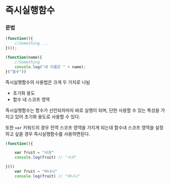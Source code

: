 # 즉시실행함수 

### 문법
~~~javascript 
(function(){
    //Something ...
}());

(function(name){
    //Something
    console.log("내 이름은 " + name);
}("철수"))
~~~

즉시실행함수의 사용법은 크게 두 가지로 나뉨 
- 초기화 용도
- 함수 내 스코프 영역 

즉시실행함수는 함수가 선언되자마자 바로 실행이 되며, 단한 사용할 수 있는 특성을 가지고 있어 초기화 용도로 사용할 수 있다. 

또한 `var` 키워드의 경우 전역 스코프 영역을 가지게 되는데 함수내 스코프 영역을 설정하고 싶을 경우 즉시실행함수를 사용하면된다.

~~~javascript
(function(){

    var fruit = "사과"
    console.log(fruit) // "사과"

}())
    var fruit = "바나나"
    console.log(fruit) // "바나나"

~~~

